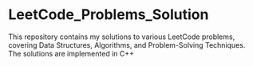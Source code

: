 # LeetCode_Problems_Solution
This repository contains my solutions to various LeetCode problems, covering Data Structures, Algorithms, and Problem-Solving Techniques. The solutions are implemented in C++

